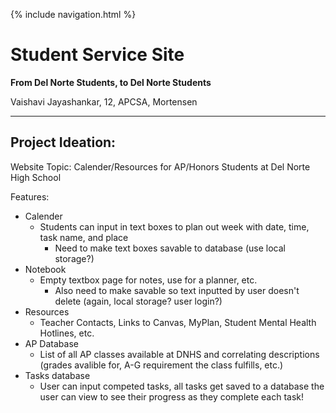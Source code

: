 {% include navigation.html %}

# Student Service Site

**From Del Norte Students, to Del Norte Students**

Vaishavi Jayashankar, 12, APCSA, Mortensen

----- 

## **Project Ideation:** 

Website Topic: Calender/Resources for AP/Honors Students at Del Norte High School

Features: 

* Calender 
  - Students can input in text boxes to plan out week with date, time, task name, and place
    - Need to make text boxes savable to database (use local storage?)
* Notebook 
  - Empty textbox page for notes, use for a planner, etc.
    - Also need to make savable so text inputted by user doesn't delete (again, local storage? user login?)
* Resources 
  - Teacher Contacts, Links to Canvas, MyPlan, Student Mental Health Hotlines, etc. 
* AP Database 
  - List of all AP classes available at DNHS and correlating descriptions (grades avalible for, A-G requirement the class fulfills, etc.)
* Tasks database
  - User can input competed tasks, all tasks get saved to a database the user can view to see their progress as they complete each task!